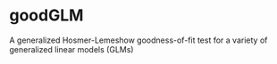 # goodGLM
 A generalized Hosmer-Lemeshow goodness-of-fit test for a variety of generalized linear models (GLMs)
